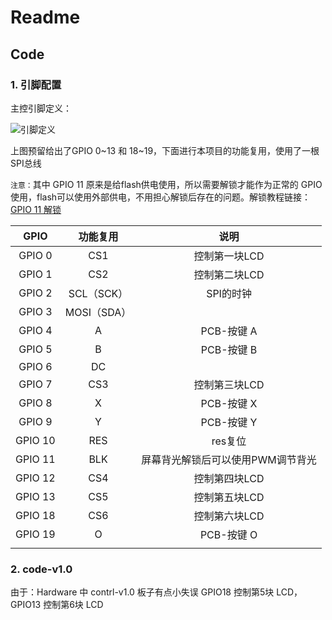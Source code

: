 # Readme

## Code

### 1. 引脚配置

主控引脚定义：

![引脚定义](../Readme-Fig/%25E5%25BC%2595%25E8%2584%259A%25E5%25AE%259A%25E4%25B9%2589.png)

上图预留给出了GPIO 0~13 和 18~19，下面进行本项目的功能复用，使用了一根SPI总线

`注意：`其中 GPIO 11 原来是给flash供电使用，所以需要解锁才能作为正常的 GPIO 使用，flash可以使用外部供电，不用担心解锁后存在的问题。解锁教程链接：[GPIO 11 解锁](https://gitee.com/dreamcmi/LuatOS-ESP32/blob/master/doc/VDD_SPI_AS_GPIO.md)

|  GPIO   |  功能复用   |               说明                |
| :-----: | :---------: | :-------------------------------: |
| GPIO 0  |     CS1     |           控制第一块LCD           |
| GPIO 1  |     CS2     |           控制第二块LCD           |
| GPIO 2  | SCL（SCK）  |             SPI的时钟             |
| GPIO 3  | MOSI（SDA） |                                   |
| GPIO 4  |      A      |            PCB-按键 A             |
| GPIO 5  |      B      |            PCB-按键 B             |
| GPIO 6  |     DC      |                                   |
| GPIO 7  |     CS3     |           控制第三块LCD           |
| GPIO 8  |      X      |            PCB-按键 X             |
| GPIO 9  |      Y      |            PCB-按键 Y             |
| GPIO 10 |     RES     |              res复位              |
| GPIO 11 |     BLK     | 屏幕背光解锁后可以使用PWM调节背光 |
| GPIO 12 |     CS4     |           控制第四块LCD           |
| GPIO 13 |     CS5     |           控制第五块LCD           |
| GPIO 18 |     CS6     |           控制第六块LCD           |
| GPIO 19 |      O      |            PCB-按键 O             |
|         |             |                                   |

### 2. code-v1.0

由于：Hardware 中 contrl-v1.0 板子有点小失误 GPIO18 控制第5块 LCD，GPIO13 控制第6块 LCD

